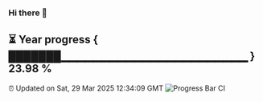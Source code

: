 ### Hi there 👋
⏳ Year progress { ███████▁▁▁▁▁▁▁▁▁▁▁▁▁▁▁▁▁▁▁▁▁▁▁ } 23.98 %
---
⏰ Updated on Sat, 29 Mar 2025 12:34:09 GMT
![Progress Bar CI](https://github.com/liununu/liununu/workflows/Progress%20Bar%20CI/badge.svg)
